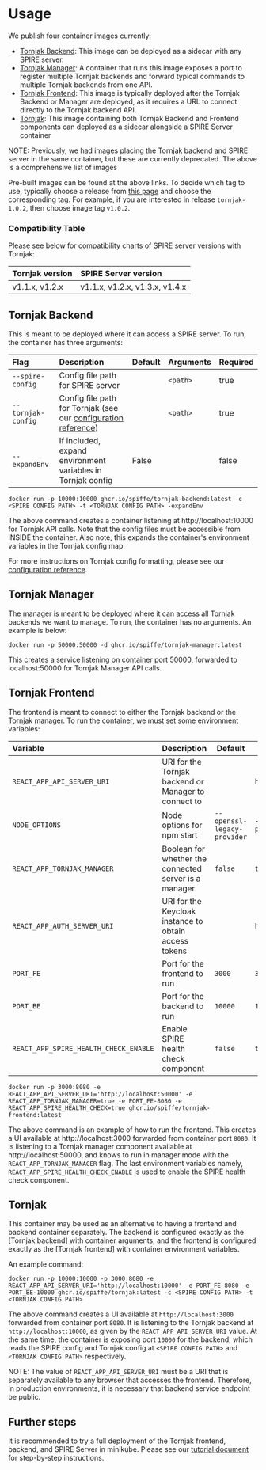 # Usage

We publish four container images currently:
- [Tornjak Backend](https://github.com/spiffe/tornjak/pkgs/container/tornjak-backend): This image can be deployed as a sidecar with any SPIRE server. 
- [Tornjak Manager](https://github.com/spiffe/tornjak/pkgs/container/tornjak-manager): A container that runs this image exposes a port to register multiple Tornjak backends and forward typical commands to multiple Tornjak backends from one API. 
- [Tornjak Frontend](https://github.com/spiffe/tornjak/pkgs/container/tornjak-frontend): This image is typically deployed after the Tornjak Backend or Manager are deployed, as it requires a URL to connect directly to the Tornjak backend API.  
- [Tornjak](https://github.com/spiffe/tornjak/pkgs/container/tornjak): This image containing both Tornjak Backend and Frontend components can deployed as a sidecar alongside a SPIRE Server container

NOTE: Previously, we had images placing the Tornjak backend and SPIRE server in the same container, but these are currently deprecated. The above is a comprehensive list of images

Pre-built images can be found at the above links. To decide which tag to use, typically choose a release from [this page](https://github.com/spiffe/tornjak/releases) and choose the corresponding tag. For example, if you are interested in release `tornjak-1.0.2`, then choose image tag `v1.0.2`.

### Compatibility Table

Please see below for compatibility charts of SPIRE server versions with Tornjak:

| Tornjak version | SPIRE Server version |
| :-------------- | :------------------- |
| v1.1.x, v1.2.x  | v1.1.x, v1.2.x, v1.3.x, v1.4.x |

## Tornjak Backend

This is meant to be deployed where it can access a SPIRE server. To run, the container has three arguments:

| Flag                   | Description                                                 | Default | Arguments | Required |
|:-----------------------|:------------------------------------------------------------|:--------|:----------|:---------|
| `--spire-config`       | Config file path for SPIRE server                           |         | `<path>`  | true     |
| `--tornjak-config`     | Config file path for Tornjak (see our [configuration reference](./docs/config-tornjak-agent.md)) | | `<path>` | true |
| `--expandEnv`          | If included, expand environment variables in Tornjak config | False   |           | false    |

```
docker run -p 10000:10000 ghcr.io/spiffe/tornjak-backend:latest -c <SPIRE CONFIG PATH> -t <TORNJAK CONFIG PATH> -expandEnv
```

The above command creates a container listening at http://localhost:10000 for Tornjak API calls. Note that the config files must be accessible from INSIDE the container. Also note, this expands the container's environment variables in the Tornjak config map. 

For more instructions on Tornjak config formatting, please see our [configuration reference](./docs/config-tornjak-agent.md).

## Tornjak Manager

The manager is meant to be deployed where it can access all Tornjak backends we want to manage. To run, the container has no arguments. An example is below:

```
docker run -p 50000:50000 -d ghcr.io/spiffe/tornjak-manager:latest
```

This creates a service listening on container port 50000, forwarded to localhost:50000 for Tornjak Manager API calls. 

## Tornjak Frontend

The frontend is meant to connect to either the Tornjak backend or the Tornjak manager. To run the container, we must set some environment variables:

| Variable                    | Description | Default | Example Argument | Required |
|:----------------------------|-------------|--|--|--|
| `REACT_APP_API_SERVER_URI`  | URI for the Tornjak backend or Manager to connect to |   | `http://localhost:10000` | true |
| `NODE_OPTIONS`              | Node options for npm start | `--openssl-legacy-provider` | `--openssl-legacy-provider` | false |
| `REACT_APP_TORNJAK_MANAGER` | Boolean for whether the connected server is a manager | `false` | `true` | false |
| `REACT_APP_AUTH_SERVER_URI` | URI for the Keycloak instance to obtain access tokens |  | `http://localhost:8080` | false |
| `PORT_FE` | Port for the frontend to run | `3000` | `3000` | true |
| `PORT_BE` | Port for the backend to run | `10000` | `10000` | true |
| `REACT_APP_SPIRE_HEALTH_CHECK_ENABLE` | Enable SPIRE health check component | `false` | `true` | false |

```
docker run -p 3000:8080 -e REACT_APP_API_SERVER_URI='http://localhost:50000' -e REACT_APP_TORNJAK_MANAGER=true -e PORT_FE-8080 -e REACT_APP_SPIRE_HEALTH_CHECK=true ghcr.io/spiffe/tornjak-frontend:latest
```

The above command is an example of how to run the frontend. This creates a UI available at http://localhost:3000 forwarded from container port `8080`. It is listening to a Tornjak manager component available at http://localhost:50000, and knows to run in manager mode with the `REACT_APP_TORNJAK_MANAGER` flag. The last environment variables namely, `REACT_APP_SPIRE_HEALTH_CHECK_ENABLE` is used to enable the SPIRE health check component. 

## Tornjak

This container may be used as an alternative to having a frontend and backend container separately. The backend is configured exactly as the [Tornjak backend] with container arguments, and the frontend is configured exactly as the [Tornjak frontend] with container environment variables. 

An example command:

```
docker run -p 10000:10000 -p 3000:8080 -e REACT_APP_API_SERVER_URI='http://localhost:10000' -e PORT_FE-8080 -e PORT_BE-10000 ghcr.io/spiffe/tornjak:latest -c <SPIRE CONFIG PATH> -t <TORNJAK CONFIG PATH>
```

The above command creates a UI available at `http://localhost:3000` forwarded from container port `8080`. It is listening to the Tornjak backend at `http://localhost:10000`, as given by the `REACT_APP_API_SERVER_URI` value. At the same time, the container is exposing port `10000` for the backend, which reads the SPIRE config and Tornjak config at `<SPIRE CONFIG PATH>` and `<TORNJAK CONFIG PATH>` respectively. 

NOTE: The value of `REACT_APP_API_SERVER_URI` must be a URI that is separately available to any browser that accesses the frontend. Therefore, in production environments, it is necessary that backend service endpoint be public. 


## Further steps

It is recommended to try a full deployment of the Tornjak frontend, backend, and SPIRE Server in minikube. Please see our [tutorial document](docs/quickstart/README.md) for step-by-step instructions. 


